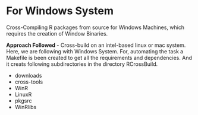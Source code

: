 # For Windows System

Cross-Compiling R packages from source for Windows Machines, which requires the creation of Window Binaries.

**Approach Followed** - Cross-build on an intel-based linux or mac system. Here, we are following with Windows System.
For, automating the task a Makefile is been created to get all the requirements and dependencies. And it creats following subdirectories
in the directory RCrossBuild.

- downloads
- cross-tools
- WinR
- LinuxR
- pkgsrc
- WinRlibs
